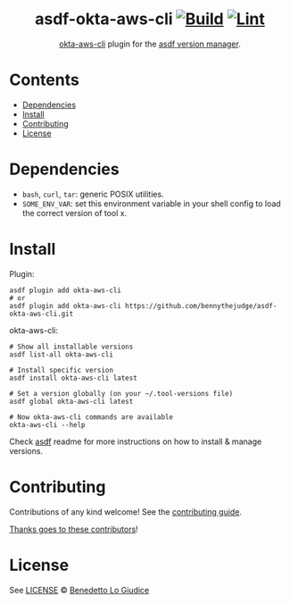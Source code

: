 <div align="center">

# asdf-okta-aws-cli [![Build](https://github.com/bennythejudge/asdf-plugin-okta-aws-cli/actions/workflows/build.yml/badge.svg)](https://github.com/bennythejudge/asdf-okta-aws-cli/actions/workflows/build.yml) [![Lint](https://github.com/bennythejudge/asdf-plugin-okta-aws-cli/actions/workflows/lint.yml/badge.svg)](https://github.com/bennythejudge/asdf-okta-aws-cli/actions/workflows/lint.yml)


[okta-aws-cli](https://github.com/okta/okta-aws-cli) plugin for the [asdf version manager](https://asdf-vm.com).

</div>

# Contents

- [Dependencies](#dependencies)
- [Install](#install)
- [Contributing](#contributing)
- [License](#license)

# Dependencies

- `bash`, `curl`, `tar`: generic POSIX utilities.
- `SOME_ENV_VAR`: set this environment variable in your shell config to load the correct version of tool x.

# Install

Plugin:

```shell
asdf plugin add okta-aws-cli
# or
asdf plugin add okta-aws-cli https://github.com/bennythejudge/asdf-okta-aws-cli.git
```

okta-aws-cli:

```shell
# Show all installable versions
asdf list-all okta-aws-cli

# Install specific version
asdf install okta-aws-cli latest

# Set a version globally (on your ~/.tool-versions file)
asdf global okta-aws-cli latest

# Now okta-aws-cli commands are available
okta-aws-cli --help
```

Check [asdf](https://github.com/asdf-vm/asdf) readme for more instructions on how to
install & manage versions.

# Contributing

Contributions of any kind welcome! See the [contributing guide](contributing.md).

[Thanks goes to these contributors](https://github.com/bennythejudge/asdf-okta-aws-cli/graphs/contributors)!

# License

See [LICENSE](LICENSE) © [Benedetto Lo Giudice](https://github.com/bennythejudge/)

